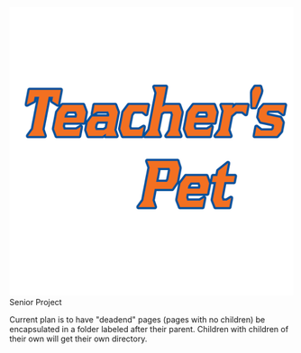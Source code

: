 <img src="TeachersPet/Resources/Images/TeachersPetLogo.png" alt="Teacher's Pet Logo" width="512" height="512"/>
Senior Project


Current plan is to have "deadend" pages (pages with no children) be encapsulated in a folder labeled after their parent. Children with children of their own will get their own directory.
